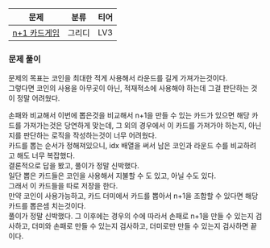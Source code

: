 
| 문제                                                                           | 분류  | 티어  |
|------------------------------------------------------------------------------|-----|-----|
| [n+1 카드게임](https://school.programmers.co.kr/learn/courses/30/lessons/258707) | 그리디 | LV3 |

### 문제 풀이

문제의 목표는 코인을 최대한 적게 사용해서 라운드를 길게 가져가는것이다.   
그렇다면 코인의 사용을 아무곳이 아닌, 적재적소에 사용해야 하는데 그걸 판단하는 것이 정말 어려웠다.

손패와 비교해서 이번에 뽑은것을 비교해서 n+1을 만들 수 있는 카드가 있으면 해당 카드를 가져가는것은 당연하게 맞는데, 그 외의 경우에서 이 카드를 가져가야 하는지, 아닌지를 판단하는 로직을 작성하는것이 너무 어려웠다.   
카드를 뽑는 순서가 정해져있으니, idx 배열을 써서 남은 코인과 라운드 수를 비교하려고 해도 너무 복잡했다.   
결론적으로 답을 봤고, 풀이가 정말 신박했다.   
일단 뽑은 카드들은 코인을 사용해서 지불할 수 도 있고, 아닐 수도 있다.    
그래서 이 카드들을 따로 저장을 한다.   
만약 코인이 사용가능하고, 카드 더미에서 카드를 뽑아서 n+1을 조합할 수 있다면 해당 카드를 뽑은셈 치는것이다.   
풀이가 정말 신박했다. 그 이후에는 경우의 수에 따라서 손패로 n+1을 만들 수 있는지 검사하고, 더미와 손패로 만들 수 있는지 검사하고, 더미로만 만들 수 있는지 검사하면 끝이다.